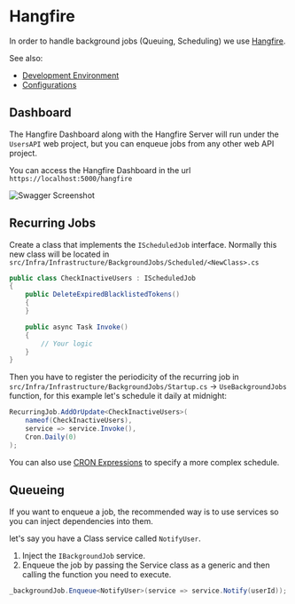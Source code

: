 # Hangfire

In order to handle background jobs (Queuing, Scheduling) we use [Hangfire](https://www.hangfire.io/).

See also:

- [Development Environment](development-environment.md#sql-server)
- [Configurations](configurations.md#hangfire)

## Dashboard

The Hangfire Dashboard along with the Hangfire Server will run under the `UsersAPI` web project, but you can enqueue
jobs from any other web API project.

You can access the Hangfire Dashboard in the url `https://localhost:5000/hangfire`

![Swagger Screenshot](assets/hangfire1.jpg)

## Recurring Jobs

Create a class that implements the `IScheduledJob` interface. Normally this new class will be located
in `src/Infra/Infrastructure/BackgroundJobs/Scheduled/<NewClass>.cs`

```csharp
public class CheckInactiveUsers : IScheduledJob
{
    public DeleteExpiredBlacklistedTokens()
    {
    }

    public async Task Invoke()
    {
        // Your logic
    }
}
```

Then you have to register the periodicity of the recurring job
in `src/Infra/Infrastructure/BackgroundJobs/Startup.cs` -> `UseBackgroundJobs` function, for this example let's schedule
it daily at midnight:

```csharp
RecurringJob.AddOrUpdate<CheckInactiveUsers>(
    nameof(CheckInactiveUsers),
    service => service.Invoke(),
    Cron.Daily(0)
);
```

You can also use [CRON Expressions](https://en.wikipedia.org/wiki/Cron#CRON_expression) to specify a more complex
schedule.

## Queueing

If you want to enqueue a job, the recommended way is to use services so you can inject dependencies into them.

let's say you have a Class service called `NotifyUser`.

1. Inject the `IBackgroundJob` service.
2. Enqueue the job by passing the Service class as a generic and then calling the function you need to execute.

```csharp
_backgroundJob.Enqueue<NotifyUser>(service => service.Notify(userId));
```
